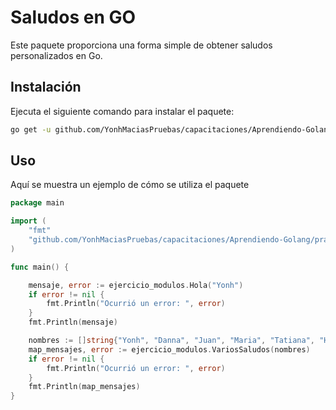 # Saludos en GO

Este paquete proporciona una forma simple de obtener saludos personalizados en Go.

## Instalación

Ejecuta el siguiente comando para instalar el paquete:
 ```bash
 go get -u github.com/YonhMaciasPruebas/capacitaciones/Aprendiendo-Golang
 ```

## Uso
Aquí se muestra un ejemplo de cómo se utiliza el paquete

```go
package main

import (
    "fmt"
	"github.com/YonhMaciasPruebas/capacitaciones/Aprendiendo-Golang/practicas"
)

func main() {

	mensaje, error := ejercicio_modulos.Hola("Yonh")
	if error != nil {
		fmt.Println("Ocurrió un error: ", error)
	}
	fmt.Println(mensaje)

	nombres := []string{"Yonh", "Danna", "Juan", "Maria", "Tatiana", "Hernan"}
	map_mensajes, error := ejercicio_modulos.VariosSaludos(nombres)
	if error != nil {
		fmt.Println("Ocurrió un error: ", error)
	}
	fmt.Println(map_mensajes)
}